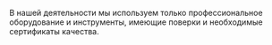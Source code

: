 ﻿---
---

В нашей деятельности мы используем только профессиональное оборудование и инструменты, имеющие поверки и необходимые сертификаты качества.